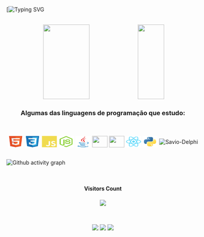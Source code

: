 [![Typing SVG](https://readme-typing-svg.herokuapp.com/?color=00bfbf&size=35&center=true&vCenter=true&width=1000&lines=HELLO,+MY+NAME+is+Gabriel+Savio+Pereira;I'm+17+years+old;I+from+Brasil,+SC;Be+Welcome!+:%50ttps://git.io/typing-svg)

<br>

<div align="center">  
  <img width="49%" height="195px" src="https://github-readme-stats.vercel.app/api?username=GabrielSavioPereira&show_icons=true&count_private=true&hide_border=true&title_color=00bfbf&icon_color=00bfbf&text_color=c9d1d9&bg_color=0d1117"/> 
  <img width="37%" height="195px" src="https://github-readme-stats.vercel.app/api/top-langs/?username=GabrielSavioPereira&layout=compact&hide_border=true&title_color=00bfbf&text_color=00bfbf&bg_color=0d1117"/>
</div>

<h3 align="center">Algumas das linguagens de programação que estudo:</h3>
<br>
<div align="center" style="display: inline_block"><br>
  <img align="center" alt="Savio-HTML" height="30" width="40" src="https://raw.githubusercontent.com/devicons/devicon/master/icons/html5/html5-original.svg">
  <img align="center" alt="Savio-CSS" height="30" width="40" src="https://raw.githubusercontent.com/devicons/devicon/master/icons/css3/css3-original.svg">
  <img align="center" alt="Savio-Js" height="30" width="40" src="https://raw.githubusercontent.com/devicons/devicon/master/icons/javascript/javascript-plain.svg">
  <img align="center" alt="Bernardo-NodeJs" height="30" width="40" src="https://raw.githubusercontent.com/devicons/devicon/master/icons/nodejs/nodejs-original.svg">
  <img align="center" alt="Bernardo-Java" height="30" width="40" src="https://raw.githubusercontent.com/devicons/devicon/master/icons/java/java-original.svg">
  <img align="center" height="30" width="40" src="https://cdn.jsdelivr.net/gh/devicons/devicon/icons/figma/figma-original.svg" />
   <img align="center"  height="30" width="40" src="https://cdn.jsdelivr.net/gh/devicons/devicon/icons/mysql/mysql-original.svg" />
  <img align="center" alt="Savio-React" height="30" width="40" src="https://raw.githubusercontent.com/devicons/devicon/master/icons/react/react-original.svg">
  <img align="center" alt="Savio-Python" height="30" width="40" src="https://raw.githubusercontent.com/devicons/devicon/master/icons/python/python-original.svg">
  <img align= "center" alt= "Savio-Delphi" height="30" width= "150" src= "https://img.shields.io/badge/Delphi_RAD_Studio-B22222?style=for-the-badge&logo=delphi&logoColor=white">

</div>
<br>

<div>

![Github activity graph](https://github-readme-activity-graph.cyclic.app/graph?username=GabrielSavioPereira&theme=gotham)

<br>
  <h4 align = "center"> Visitors Count</h4>

<p align="center"><img align="center" src="https://profile-counter.glitch.me/{GabrielSavioPereira}/count.svg" /></p> 
  </div>
<br>
<br>



<div align="center"> 
  <a align="center" href="https://instagram.com/gabriel.savio_" target="_blank"><img src="https://img.shields.io/badge/-Instagram-%23E4405F?style=for-the-badge&logo=instagram&logoColor=white" target="_blank"></a>
  <a align="center" href = "mailto:gabrielsavio2201@gmai.com"><img src="https://img.shields.io/badge/-Gmail-%23333?style=for-the-badge&logo=gmail&logoColor=white" target="_blank"></a>
  <a align="center" href="https://www.linkedin.com/in/gabriel-savio-a42b6724b" target="_blank"><img src="https://img.shields.io/badge/-LinkedIn-%230077B5?style=for-the-badge&logo=linkedin&logoColor=white" target="_blank"></a> 
  
</div>

